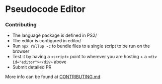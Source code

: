 # Pseudocode Editor

### Contributing
- The language package is defined in PS2/
- The editor is configured in editor/
- Run `npx rollup -c` to bundle files to a single script to be run on the browser
- Test it by having a `<script>` point to wherever you are hosting + a `<div id="editor"></div>` above
- Submit detailed PR

More info can be found at [CONTRIBUTING.md](https://github.com/PseudocodeEditor/Codemirror-6-editor/blob/main/CONTRIBUTING.md)
